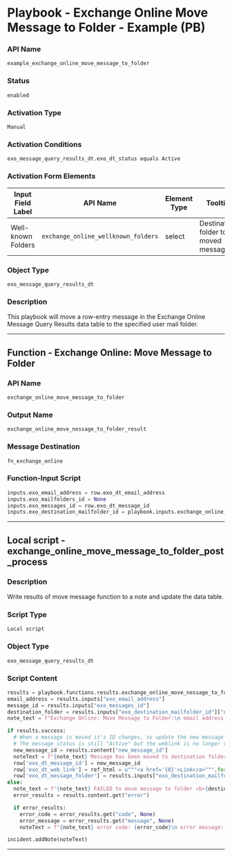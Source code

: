 <!--
    DO NOT MANUALLY EDIT THIS FILE
    THIS FILE IS AUTOMATICALLY GENERATED WITH resilient-sdk codegen
    Generated with resilient-sdk v51.0.2.2.1096
-->

# Playbook - Exchange Online Move Message to Folder - Example (PB)

### API Name
`example_exchange_online_move_message_to_folder`

### Status
`enabled`

### Activation Type
`Manual`

### Activation Conditions
`exo_message_query_results_dt.exo_dt_status equals Active`

### Activation Form Elements
| Input Field Label | API Name | Element Type | Tooltip | Requirement |
| ----------------- | -------- | ------------ | ------- | ----------- |
| Well-known Folders | `exchange_online_wellknown_folders` | select | Destination folder to of moved message | Always |

### Object Type
`exo_message_query_results_dt`

### Description
This playbook will move a row-entry message in the Exchange Online Message Query Results data table to the specified user mail folder.


---
## Function - Exchange Online: Move Message to Folder

### API Name
`exchange_online_move_message_to_folder`

### Output Name
`exchange_online_move_nessage_to_folder_result`

### Message Destination
`fn_exchange_online`

### Function-Input Script
```python
inputs.exo_email_address = row.exo_dt_email_address
inputs.exo_mailfolders_id = None
inputs.exo_messages_id = row.exo_dt_message_id
inputs.exo_destination_mailfolder_id = playbook.inputs.exchange_online_wellknown_folders
```

---

## Local script - exchange_online_move_message_to_folder_post_process

### Description
Write results of move message function to a note and update the data table.

### Script Type
`Local script`

### Object Type
`exo_message_query_results_dt`

### Script Content
```python
results = playbook.functions.results.exchange_online_move_nessage_to_folder_result
email_address = results.inputs["exo_email_address"]
message_id = results.inputs["exo_messages_id"]
destination_folder = results.inputs["exo_destination_mailfolder_id"]["name"]
note_text = f"Exchange Online: Move Message to Folder:\n email address: {email_address}\n"

if results.success:
  # When a message is moved it's ID changes, so update the new message ID into the data table
  # The message status is still "Active" but the weblink is no longer valid, so make is empty string.
  new_message_id = results.content["new_message_id"]
  noteText = f"{note_text} Message has been moved to destination folder: <b>{destination_folder}</b>\n\n  Old message ID: {message_id} \n\n  New message ID: {new_message_id}"
  row['exo_dt_message_id'] = new_message_id
  row['exo_dt_web_link'] = ref_html = u"""<a href='{0}'>Link</a>""".format(results.content["new_web_link"])
  row['exo_dt_message_folder'] = results.inputs["exo_destination_mailfolder_id"]["name"]
else: 
  note_text = f"{note_text} FAILED to move message to folder <b>{destination_folder}</b>\n"
  error_results = results.content.get("error")

  if error_results:
    error_code = error_results.get("code", None)
    error_message = error_results.get("message", None)
    noteText = f"{note_text} error code: {error_code}\n error message: {error_message}"

incident.addNote(noteText)
```

---

